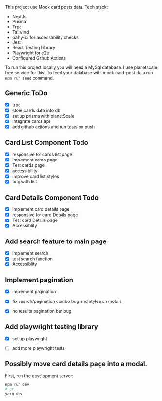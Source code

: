 This project use Mock card posts data. Tech stack: 
* NextJs
* Prisma
* Trpc
* Tailwind
* pa11y-ci for accessability checks
* Jest
* React Testing Library
* Playwright for e2e
* Configured Github Actions

To run this project locally you will need a MySql database. I use planetscale free service for this. To feed your database with mock card-post data run `npm run seed` command.

## Generic ToDo

- [x] trpc
- [x] store cards data into db
- [x] set up prisma with planetScale
- [x] integrate cards api
- [x] add github actions and run tests on push

## Card List Component Todo

- [x] responsive for cards list page
- [x] implement cards page
- [x] Test cards page
- [x] accessibility
- [x] improve card list styles   
- [x] bug with list  

## Card Details Component Todo
- [x] implement card details page
- [x] responsive for card Details page
- [x] Test card Details page
- [x] Accessiblity

## Add search feature to main page
- [x] implement search 
- [x] test search function
- [x] Accessiblity

## Implement pagination
- [x] implement pagination
- [x] fix search/pagination combo bug and styles on mobile
- [x] no results pagination bar bug


## Add playwright testing library

- [x] set up playwright
- [ ] add more playwright tests


## Possibly move card details page into a modal.
     
First, run the development server:

```bash
npm run dev
# or
yarn dev
```
